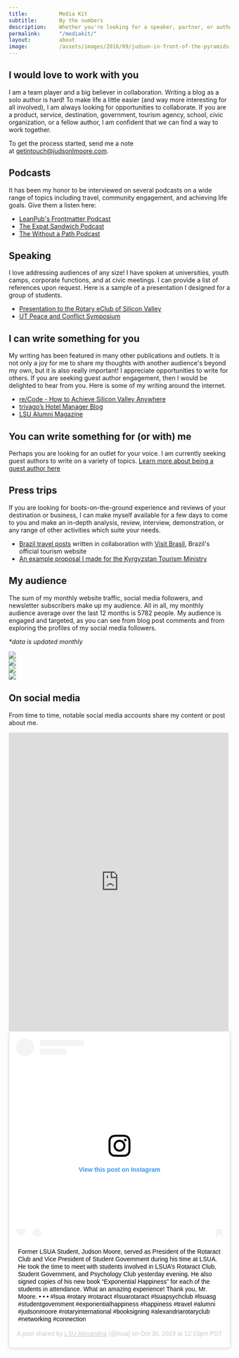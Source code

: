 ```yaml
---
title: 			Media Kit
subtitle: 		By the numbers
description: 	Whether you're looking for a speaker, partner, or author, there is a way for us to work together. See examples of my work and collaborations here and learn what the impact is by the numbers. 
permalink: 		"/mediakit/"
layout: 		about
image: 			/assets/images/2016/09/judson-in-front-of-the-pyramids-in-giza-egypt.jpg
---
```



## I would love to work with you

I am a team player and a big believer in collaboration. Writing a blog as a solo author is hard! To make life a little easier (and way more interesting for all involved), I am always looking for opportunities to collaborate. If you are a product, service, destination, government, tourism agency, school, civic organization, or a fellow author, I am confident that we can find a way to work together.

To get the process started, send me a note at [getintouch@judsonlmoore.com](mailto:getintouch@judsonlmoore.com).

## Podcasts

It has been my honor to be interviewed on several podcasts on a wide range of topics including travel, community engagement, and achieving life goals. Give them a listen here: 

- [LeanPub's Frontmatter Podcast](/interview-leanpub-frontmatter-podcast/)
- [The Expat Sandwich Podcast](/expat-sandwich-podcast/)
- [The Without a Path Podcast](/without-a-path-podcast/)

## Speaking

I love addressing audiences of any size! I have spoken at universities, youth camps, corporate functions, and at civic meetings. I can provide a list of references upon request. Here is a sample of a presentation I designed for a group of students.

- [Presentation to the Rotary eClub of Silicon Valley](/consequences-of-rotary-youth-programs/)
- [UT Peace and Conflict Symposium](/ut-peace-conflict-resolution-symposium/)

## I can write something for you

My writing has been featured in many other publications and outlets. It is not only a joy for me to share my thoughts with another audience's beyond my own, but it is also really important! I appreciate opportunities to write for others. If you are seeking guest author engagement, then I would be delighted to hear from you. Here is some of my writing around the internet.

- [re/Code - How to Achieve Silicon Valley Anywhere](https://www.vox.com/2014/6/25/11628326/how-to-achieve-silicon-valley-anywhere)
- [trivago’s Hotel Manager Blog](https://web.archive.org/web/20170509120316/http://hotelmanager-blog.trivago.com/en-us/author/jmoore/)
- [LSU Alumni Magazine](https://www.lsualumni.org/alumni-magazine)

## You can write something for (or with) me

Perhaps you are looking for an outlet for your voice. I am currently seeking guest authors to write on a variety of topics. [Learn more about being a guest author here](/guest-author/)

## Press trips

If you are looking for boots-on-the-ground experience and reviews of your destination or business, I can make myself available for a few days to come to you and make an in-depth analysis, review, interview, demonstration, or any range of other activities which suite your needs.

- [Brazil travel posts](/brazil/) written in collaboration with [Visit Brasil](https://www.visitbrasil.com/), Brazil's official tourism website
- [An example proposal I made for the Kyrgyzstan Tourism Ministry](https://docs.google.com/document/d/1ekVHAuhlnPW0RbfJu2jaf8A-nZfnFMNDx9i-DJp0_jo/edit?usp=sharing)

## My audience

The sum of my monthly website traffic, social media followers, and newsletter subscribers make up my audience. All in all, my monthly audience average over the last 12 months is 5782 people. My audience is engaged and targeted, as you can see from blog post comments and from exploring the profiles of my social media followers.

*\*data is updated monthly*

<div class="row">
    <div class="col-md-6">
        <img src="https://docs.google.com/spreadsheets/d/1cSF28oSk4nuwIvSWOmJFAeCj2ZlBTOKHMGJU1kkH-As/pubchart?oid=141894970&amp;format=image" class="w-100" >
    </div>
    <div class="col-md-6">
        <img src="https://docs.google.com/spreadsheets/d/e/2PACX-1vRsroHw6BiIHJF1qiY62-yT_Vp2sr182D3C89REB6hUVHwcRCOKR2wQaJyyFOfWNwhPvfKoMAcbb7Hs/pubchart?oid=1699980851&amp;format=image" class="w-100" >
    </div>
    <div class="col-md-6">
        <img src="https://docs.google.com/spreadsheets/d/e/2PACX-1vRsroHw6BiIHJF1qiY62-yT_Vp2sr182D3C89REB6hUVHwcRCOKR2wQaJyyFOfWNwhPvfKoMAcbb7Hs/pubchart?oid=1733573448&amp;format=image" class="w-100" >
    </div>
    <div class="col-md-6">
        <img src="https://docs.google.com/spreadsheets/d/e/2PACX-1vRsroHw6BiIHJF1qiY62-yT_Vp2sr182D3C89REB6hUVHwcRCOKR2wQaJyyFOfWNwhPvfKoMAcbb7Hs/pubchart?oid=485259815&amp;format=image" class="w-100" >
    </div>
</div>

## On social media

From time to time, notable social media accounts share my content or post about me. 

<div class="row">
    <div class="col-md-6">
        <iframe src="https://www.facebook.com/plugins/post.php?href=https%3A%2F%2Fwww.facebook.com%2Frotary%2Fposts%2F10159020022679552%3A0&width=500" width="500" height="677" style="border:none;overflow:hidden" scrolling="no" frameborder="0" allowTransparency="true" allow="encrypted-media"></iframe>
    </div>
    <div class="col-md-6">
        <blockquote class="instagram-media" data-instgrm-captioned data-instgrm-permalink="https://www.instagram.com/p/B4QPOUZBhj4/?utm_source=ig_embed&amp;utm_campaign=loading" data-instgrm-version="12" style=" background:#FFF; border:0; border-radius:3px; box-shadow:0 0 1px 0 rgba(0,0,0,0.5),0 1px 10px 0 rgba(0,0,0,0.15); margin: 1px; max-width:540px; min-width:326px; padding:0; width:99.375%; width:-webkit-calc(100% - 2px); width:calc(100% - 2px);"><div style="padding:16px;"> <a href="https://www.instagram.com/p/B4QPOUZBhj4/?utm_source=ig_embed&amp;utm_campaign=loading" style=" background:#FFFFFF; line-height:0; padding:0 0; text-align:center; text-decoration:none; width:100%;" target="_blank"> <div style=" display: flex; flex-direction: row; align-items: center;"> <div style="background-color: #F4F4F4; border-radius: 50%; flex-grow: 0; height: 40px; margin-right: 14px; width: 40px;"></div> <div style="display: flex; flex-direction: column; flex-grow: 1; justify-content: center;"> <div style=" background-color: #F4F4F4; border-radius: 4px; flex-grow: 0; height: 14px; margin-bottom: 6px; width: 100px;"></div> <div style=" background-color: #F4F4F4; border-radius: 4px; flex-grow: 0; height: 14px; width: 60px;"></div></div></div><div style="padding: 19% 0;"></div> <div style="display:block; height:50px; margin:0 auto 12px; width:50px;"><svg width="50px" height="50px" viewBox="0 0 60 60" version="1.1" xmlns="https://www.w3.org/2000/svg" xmlns:xlink="https://www.w3.org/1999/xlink"><g stroke="none" stroke-width="1" fill="none" fill-rule="evenodd"><g transform="translate(-511.000000, -20.000000)" fill="#000000"><g><path d="M556.869,30.41 C554.814,30.41 553.148,32.076 553.148,34.131 C553.148,36.186 554.814,37.852 556.869,37.852 C558.924,37.852 560.59,36.186 560.59,34.131 C560.59,32.076 558.924,30.41 556.869,30.41 M541,60.657 C535.114,60.657 530.342,55.887 530.342,50 C530.342,44.114 535.114,39.342 541,39.342 C546.887,39.342 551.658,44.114 551.658,50 C551.658,55.887 546.887,60.657 541,60.657 M541,33.886 C532.1,33.886 524.886,41.1 524.886,50 C524.886,58.899 532.1,66.113 541,66.113 C549.9,66.113 557.115,58.899 557.115,50 C557.115,41.1 549.9,33.886 541,33.886 M565.378,62.101 C565.244,65.022 564.756,66.606 564.346,67.663 C563.803,69.06 563.154,70.057 562.106,71.106 C561.058,72.155 560.06,72.803 558.662,73.347 C557.607,73.757 556.021,74.244 553.102,74.378 C549.944,74.521 548.997,74.552 541,74.552 C533.003,74.552 532.056,74.521 528.898,74.378 C525.979,74.244 524.393,73.757 523.338,73.347 C521.94,72.803 520.942,72.155 519.894,71.106 C518.846,70.057 518.197,69.06 517.654,67.663 C517.244,66.606 516.755,65.022 516.623,62.101 C516.479,58.943 516.448,57.996 516.448,50 C516.448,42.003 516.479,41.056 516.623,37.899 C516.755,34.978 517.244,33.391 517.654,32.338 C518.197,30.938 518.846,29.942 519.894,28.894 C520.942,27.846 521.94,27.196 523.338,26.654 C524.393,26.244 525.979,25.756 528.898,25.623 C532.057,25.479 533.004,25.448 541,25.448 C548.997,25.448 549.943,25.479 553.102,25.623 C556.021,25.756 557.607,26.244 558.662,26.654 C560.06,27.196 561.058,27.846 562.106,28.894 C563.154,29.942 563.803,30.938 564.346,32.338 C564.756,33.391 565.244,34.978 565.378,37.899 C565.522,41.056 565.552,42.003 565.552,50 C565.552,57.996 565.522,58.943 565.378,62.101 M570.82,37.631 C570.674,34.438 570.167,32.258 569.425,30.349 C568.659,28.377 567.633,26.702 565.965,25.035 C564.297,23.368 562.623,22.342 560.652,21.575 C558.743,20.834 556.562,20.326 553.369,20.18 C550.169,20.033 549.148,20 541,20 C532.853,20 531.831,20.033 528.631,20.18 C525.438,20.326 523.257,20.834 521.349,21.575 C519.376,22.342 517.703,23.368 516.035,25.035 C514.368,26.702 513.342,28.377 512.574,30.349 C511.834,32.258 511.326,34.438 511.181,37.631 C511.035,40.831 511,41.851 511,50 C511,58.147 511.035,59.17 511.181,62.369 C511.326,65.562 511.834,67.743 512.574,69.651 C513.342,71.625 514.368,73.296 516.035,74.965 C517.703,76.634 519.376,77.658 521.349,78.425 C523.257,79.167 525.438,79.673 528.631,79.82 C531.831,79.965 532.853,80.001 541,80.001 C549.148,80.001 550.169,79.965 553.369,79.82 C556.562,79.673 558.743,79.167 560.652,78.425 C562.623,77.658 564.297,76.634 565.965,74.965 C567.633,73.296 568.659,71.625 569.425,69.651 C570.167,67.743 570.674,65.562 570.82,62.369 C570.966,59.17 571,58.147 571,50 C571,41.851 570.966,40.831 570.82,37.631"></path></g></g></g></svg></div><div style="padding-top: 8px;"> <div style=" color:#3897f0; font-family:Arial,sans-serif; font-size:14px; font-style:normal; font-weight:550; line-height:18px;"> View this post on Instagram</div></div><div style="padding: 12.5% 0;"></div> <div style="display: flex; flex-direction: row; margin-bottom: 14px; align-items: center;"><div> <div style="background-color: #F4F4F4; border-radius: 50%; height: 12.5px; width: 12.5px; transform: translateX(0px) translateY(7px);"></div> <div style="background-color: #F4F4F4; height: 12.5px; transform: rotate(-45deg) translateX(3px) translateY(1px); width: 12.5px; flex-grow: 0; margin-right: 14px; margin-left: 2px;"></div> <div style="background-color: #F4F4F4; border-radius: 50%; height: 12.5px; width: 12.5px; transform: translateX(9px) translateY(-18px);"></div></div><div style="margin-left: 8px;"> <div style=" background-color: #F4F4F4; border-radius: 50%; flex-grow: 0; height: 20px; width: 20px;"></div> <div style=" width: 0; height: 0; border-top: 2px solid transparent; border-left: 6px solid #f4f4f4; border-bottom: 2px solid transparent; transform: translateX(16px) translateY(-4px) rotate(30deg)"></div></div><div style="margin-left: auto;"> <div style=" width: 0px; border-top: 8px solid #F4F4F4; border-right: 8px solid transparent; transform: translateY(16px);"></div> <div style=" background-color: #F4F4F4; flex-grow: 0; height: 12px; width: 16px; transform: translateY(-4px);"></div> <div style=" width: 0; height: 0; border-top: 8px solid #F4F4F4; border-left: 8px solid transparent; transform: translateY(-4px) translateX(8px);"></div></div></div></a> <p style=" margin:8px 0 0 0; padding:0 4px;"> <a href="https://www.instagram.com/p/B4QPOUZBhj4/?utm_source=ig_embed&amp;utm_campaign=loading" style=" color:#000; font-family:Arial,sans-serif; font-size:14px; font-style:normal; font-weight:normal; line-height:17px; text-decoration:none; word-wrap:break-word;" target="_blank">Former LSUA Student, Judson Moore, served as President of the Rotaract Club and Vice President of Student Government during his time at LSUA. He took the time to meet with students involved in LSUA’s Rotaract Club, Student Government, and Psychology Club yesterday evening. He also signed copies of his new book “Exponential Happiness” for each of the students in attendance. What an amazing experience! Thank you, Mr. Moore. • • • #lsua #rotary #rotaract #lsuarotaract #lsuapsychclub #lsuasg #studentgovernment #exponentialhappiness #happiness #travel #alumni #judsonmoore #rotaryinternational #booksigning #alexandriarotaryclub #networking #connection</a></p> <p style=" color:#c9c8cd; font-family:Arial,sans-serif; font-size:14px; line-height:17px; margin-bottom:0; margin-top:8px; overflow:hidden; padding:8px 0 7px; text-align:center; text-overflow:ellipsis; white-space:nowrap;">A post shared by <a href="https://www.instagram.com/lsua/?utm_source=ig_embed&amp;utm_campaign=loading" style=" color:#c9c8cd; font-family:Arial,sans-serif; font-size:14px; font-style:normal; font-weight:normal; line-height:17px;" target="_blank"> LSU Alexandria</a> (@lsua) on <time style=" font-family:Arial,sans-serif; font-size:14px; line-height:17px;" datetime="2019-10-30T19:15:12+00:00">Oct 30, 2019 at 12:15pm PDT</time></p></div></blockquote> <script async src="//www.instagram.com/embed.js"></script>
    </div>
</div>
